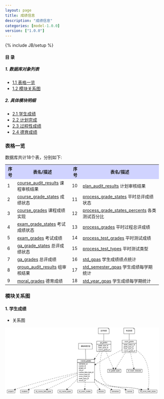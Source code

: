 ```yaml
---
layout: page
title: 成绩信息 
description: "成绩信息"
categories: [model-1.0.0]
version: ["1.0.0"]
---
```

{% include JB/setup %}

#### 目 录

##### 1. 数据库对象列表
  * [1.1 表格一览](index.html#表格一览)
  * [1.2 模块关系图](index.html#模块关系图)

##### 2. 具体模块明细
* [2.1 学生成绩](course.html)
* [2.2 计划完成](plan.html)
* [2.3 过程性成绩](process.html)
* [2.4 德育成绩](moral.html)

### 表格一览
数据库共计18个表，分别如下:

<table class="table table-bordered table-striped table-condensed">
  <tr>
    <th style="background-color:#D0D3FF">序号</th>
    <th style="background-color:#D0D3FF">表名/描述</th>
    <th style="background-color:#D0D3FF">序号</th>
    <th style="background-color:#D0D3FF">表名/描述</th>
  </tr>
  <tr>
    <td>1</td>
    <td><a href="plan.html#表格-course_audit_results-课程审核结果">course_audit_results</a> 课程审核结果</td>
    <td>10</td>
    <td><a href="plan.html#表格-plan_audit_results-计划审核结果">plan_audit_results</a> 计划审核结果</td>
  </tr>
  <tr>
    <td>2</td>
    <td><a href="course.html#表格-course_grade_states-成绩状态">course_grade_states</a> 成绩状态</td>
    <td>11</td>
    <td><a href="process.html#表格-process_grade_states-平时总评成绩状态">process_grade_states</a> 平时总评成绩状态</td>
  </tr>
  <tr>
    <td>3</td>
    <td><a href="course.html#表格-course_grades-课程成绩实现">course_grades</a> 课程成绩实现</td>
    <td>12</td>
    <td><a href="process.html#表格-process_grade_states_percents-各类测试百分比">process_grade_states_percents</a> 各类测试百分比</td>
  </tr>
  <tr>
    <td>4</td>
    <td><a href="course.html#表格-exam_grade_states-考试成绩状态">exam_grade_states</a> 考试成绩状态</td>
    <td>13</td>
    <td><a href="process.html#表格-process_grades-平时过程总评成绩">process_grades</a> 平时过程总评成绩</td>
  </tr>
  <tr>
    <td>5</td>
    <td><a href="course.html#表格-exam_grades-考试成绩">exam_grades</a> 考试成绩</td>
    <td>14</td>
    <td><a href="process.html#表格-process_test_grades-平时测试成绩">process_test_grades</a> 平时测试成绩</td>
  </tr>
  <tr>
    <td>6</td>
    <td><a href="course.html#表格-ga_grade_states-总评成绩状态">ga_grade_states</a> 总评成绩状态</td>
    <td>15</td>
    <td><a href="process.html#表格-process_test_types-平时测试类型">process_test_types</a> 平时测试类型</td>
  </tr>
  <tr>
    <td>7</td>
    <td><a href="course.html#表格-ga_grades-总评成绩">ga_grades</a> 总评成绩</td>
    <td>16</td>
    <td><a href="course.html#表格-std_gpas-学生成绩绩点统计">std_gpas</a> 学生成绩绩点统计</td>
  </tr>
  <tr>
    <td>8</td>
    <td><a href="plan.html#表格-group_audit_results-组审核结果">group_audit_results</a> 组审核结果</td>
    <td>17</td>
    <td><a href="course.html#表格-std_semester_gpas-学生成绩每学期统计">std_semester_gpas</a> 学生成绩每学期统计</td>
  </tr>
  <tr>
    <td>9</td>
    <td><a href="moral.html#表格-moral_grades-德育成绩">moral_grades</a> 德育成绩</td>
    <td>18</td>
    <td><a href="course.html#表格-std_year_gpas-学生成绩每学期统计">std_year_gpas</a> 学生成绩每学期统计</td>
  </tr>
</table>

### 模块关系图


#### 1. 学生成绩
  * 关系图

![学生成绩](images/grades.png)


